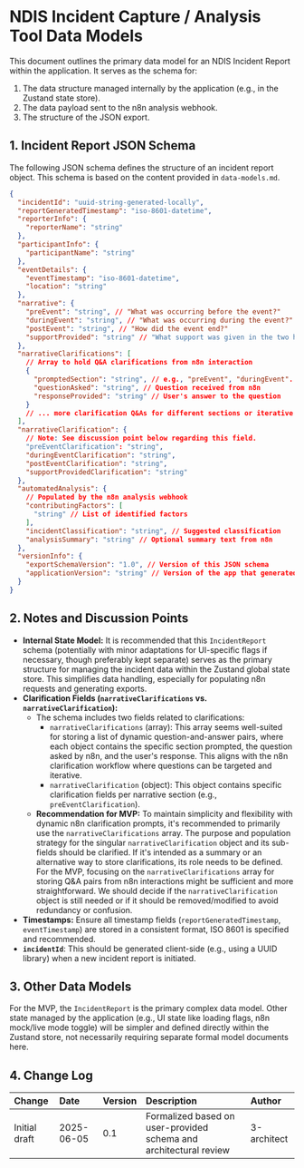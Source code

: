 # NDIS Incident Capture / Analysis Tool Data Models

This document outlines the primary data model for an NDIS Incident Report within the application. It serves as the schema for:

1.  The data structure managed internally by the application (e.g., in the Zustand state store).
2.  The data payload sent to the n8n analysis webhook.
3.  The structure of the JSON export.

## 1. Incident Report JSON Schema

The following JSON schema defines the structure of an incident report object. This schema is based on the content provided in `data-models.md`.

```json
{
  "incidentId": "uuid-string-generated-locally",
  "reportGeneratedTimestamp": "iso-8601-datetime",
  "reporterInfo": {
    "reporterName": "string"
  },
  "participantInfo": {
    "participantName": "string"
  },
  "eventDetails": {
    "eventTimestamp": "iso-8601-datetime",
    "location": "string"
  },
  "narrative": {
    "preEvent": "string", // "What was occurring before the event?"
    "duringEvent": "string", // "What was occurring during the event?"
    "postEvent": "string", // "How did the event end?"
    "supportProvided": "string" // "What support was given in the two hours following the event?"
  },
  "narrativeClarifications": [
    // Array to hold Q&A clarifications from n8n interaction
    {
      "promptedSection": "string", // e.g., "preEvent", "duringEvent". Matches n8n clarification request context.
      "questionAsked": "string", // Question received from n8n
      "responseProvided": "string" // User's answer to the question
    }
    // ... more clarification Q&As for different sections or iterative questions
  ],
  "narrativeClarification": {
    // Note: See discussion point below regarding this field.
    "preEventClarification": "string",
    "duringEventClarification": "string",
    "postEventClarification": "string",
    "supportProvidedClarification": "string"
  },
  "automatedAnalysis": {
    // Populated by the n8n analysis webhook
    "contributingFactors": [
      "string" // List of identified factors
    ],
    "incidentClassification": "string", // Suggested classification
    "analysisSummary": "string" // Optional summary text from n8n
  },
  "versionInfo": {
    "exportSchemaVersion": "1.0", // Version of this JSON schema
    "applicationVersion": "string" // Version of the app that generated the export
  }
}
```

## 2. Notes and Discussion Points

- **Internal State Model:** It is recommended that this `IncidentReport` schema (potentially with minor adaptations for UI-specific flags if necessary, though preferably kept separate) serves as the primary structure for managing the incident data within the Zustand global state store. This simplifies data handling, especially for populating n8n requests and generating exports.
- **Clarification Fields (`narrativeClarifications` vs. `narrativeClarification`):**
  - The schema includes two fields related to clarifications:
    - `narrativeClarifications` (array): This array seems well-suited for storing a list of dynamic question-and-answer pairs, where each object contains the specific section prompted, the question asked by n8n, and the user's response. This aligns with the n8n clarification workflow where questions can be targeted and iterative.
    - `narrativeClarification` (object): This object contains specific clarification fields per narrative section (e.g., `preEventClarification`).
  - **Recommendation for MVP:** To maintain simplicity and flexibility with dynamic n8n clarification prompts, it's recommended to primarily use the `narrativeClarifications` array. The purpose and population strategy for the singular `narrativeClarification` object and its sub-fields should be clarified. If it's intended as a summary or an alternative way to store clarifications, its role needs to be defined. For the MVP, focusing on the `narrativeClarifications` array for storing Q&A pairs from n8n interactions might be sufficient and more straightforward. We should decide if the `narrativeClarification` object is still needed or if it should be removed/modified to avoid redundancy or confusion.
- **Timestamps:** Ensure all timestamp fields (`reportGeneratedTimestamp`, `eventTimestamp`) are stored in a consistent format, ISO 8601 is specified and recommended.
- **`incidentId`**: This should be generated client-side (e.g., using a UUID library) when a new incident report is initiated.

## 3. Other Data Models

For the MVP, the `IncidentReport` is the primary complex data model. Other state managed by the application (e.g., UI state like loading flags, n8n mock/live mode toggle) will be simpler and defined directly within the Zustand store, not necessarily requiring separate formal model documents here.

## 4. Change Log

| Change        | Date       | Version | Description                                                       | Author      |
| :------------ | :--------- | :------ | :---------------------------------------------------------------- | :---------- |
| Initial draft | 2025-06-05 | 0.1     | Formalized based on user-provided schema and architectural review | 3-architect |
